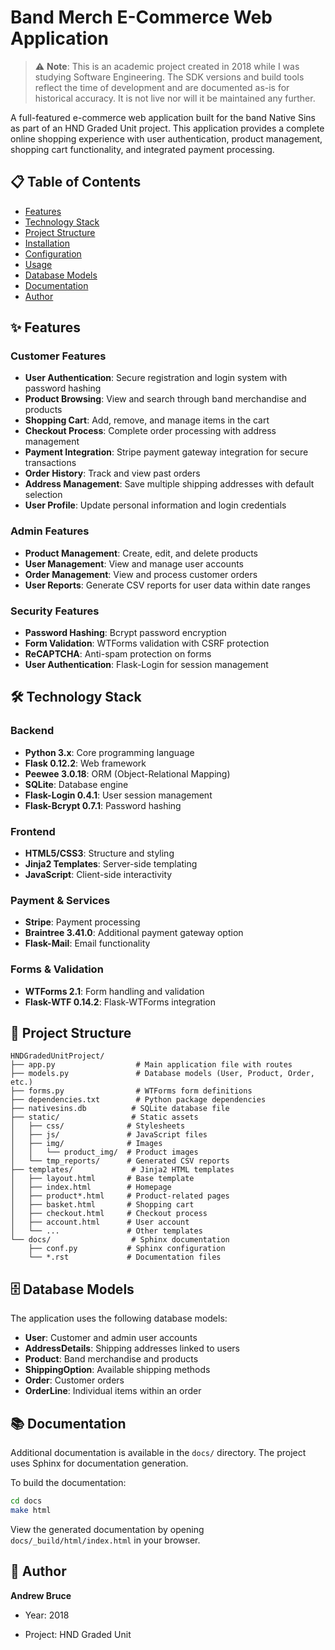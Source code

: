 # Band Merch E-Commerce Web Application

> :warning: **Note**: This is an academic project created in 2018 while I was studying Software Engineering. The SDK versions and build tools reflect the time of development and are documented as-is for historical accuracy. It is not live nor will it be maintained any further.

A full-featured e-commerce web application built for the band Native Sins as part of an HND Graded Unit project. This application provides a complete online shopping experience with user authentication, product management, shopping cart functionality, and integrated payment processing.

## 📋 Table of Contents

- [Features](#features)
- [Technology Stack](#technology-stack)
- [Project Structure](#project-structure)
- [Installation](#installation)
- [Configuration](#configuration)
- [Usage](#usage)
- [Database Models](#database-models)
- [Documentation](#documentation)
- [Author](#author)

## ✨ Features

### Customer Features
- **User Authentication**: Secure registration and login system with password hashing
- **Product Browsing**: View and search through band merchandise and products
- **Shopping Cart**: Add, remove, and manage items in the cart
- **Checkout Process**: Complete order processing with address management
- **Payment Integration**: Stripe payment gateway integration for secure transactions
- **Order History**: Track and view past orders
- **Address Management**: Save multiple shipping addresses with default selection
- **User Profile**: Update personal information and login credentials

### Admin Features
- **Product Management**: Create, edit, and delete products
- **User Management**: View and manage user accounts
- **Order Management**: View and process customer orders
- **User Reports**: Generate CSV reports for user data within date ranges

### Security Features
- **Password Hashing**: Bcrypt password encryption
- **Form Validation**: WTForms validation with CSRF protection
- **ReCAPTCHA**: Anti-spam protection on forms
- **User Authentication**: Flask-Login for session management

## 🛠 Technology Stack

### Backend
- **Python 3.x**: Core programming language
- **Flask 0.12.2**: Web framework
- **Peewee 3.0.18**: ORM (Object-Relational Mapping)
- **SQLite**: Database engine
- **Flask-Login 0.4.1**: User session management
- **Flask-Bcrypt 0.7.1**: Password hashing

### Frontend
- **HTML5/CSS3**: Structure and styling
- **Jinja2 Templates**: Server-side templating
- **JavaScript**: Client-side interactivity

### Payment & Services
- **Stripe**: Payment processing
- **Braintree 3.41.0**: Additional payment gateway option
- **Flask-Mail**: Email functionality

### Forms & Validation
- **WTForms 2.1**: Form handling and validation
- **Flask-WTF 0.14.2**: Flask-WTForms integration

## 📁 Project Structure

```
HNDGradedUnitProject/
├── app.py                  # Main application file with routes
├── models.py               # Database models (User, Product, Order, etc.)
├── forms.py                # WTForms form definitions
├── dependencies.txt        # Python package dependencies
├── nativesins.db          # SQLite database file
├── static/                # Static assets
│   ├── css/              # Stylesheets
│   ├── js/               # JavaScript files
│   ├── img/              # Images
│   │   └── product_img/  # Product images
│   └── tmp_reports/      # Generated CSV reports
├── templates/             # Jinja2 HTML templates
│   ├── layout.html       # Base template
│   ├── index.html        # Homepage
│   ├── product*.html     # Product-related pages
│   ├── basket.html       # Shopping cart
│   ├── checkout.html     # Checkout process
│   ├── account.html      # User account
│   └── ...               # Other templates
└── docs/                  # Sphinx documentation
    ├── conf.py           # Sphinx configuration
    └── *.rst             # Documentation files
```

## 🗄️ Database Models

The application uses the following database models:

- **User**: Customer and admin user accounts
- **AddressDetails**: Shipping addresses linked to users
- **Product**: Band merchandise and products
- **ShippingOption**: Available shipping methods
- **Order**: Customer orders
- **OrderLine**: Individual items within an order

## 📚 Documentation

Additional documentation is available in the `docs/` directory. The project uses Sphinx for documentation generation.

To build the documentation:
```bash
cd docs
make html
```

View the generated documentation by opening `docs/_build/html/index.html` in your browser.

## 👤 Author

**Andrew Bruce**
- Year: 2018

- Project: HND Graded Unit

